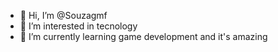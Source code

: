 - 👋 Hi, I’m @Souzagmf
- 👀 I’m interested in tecnology
- 🌱 I’m currently learning game development and it's amazing

<!---
Souzagmf/Souzagmf is a ✨ special ✨ repository because its `README.md` (this file) appears on your GitHub profile.
You can click the Preview link to take a look at your changes.
--->
